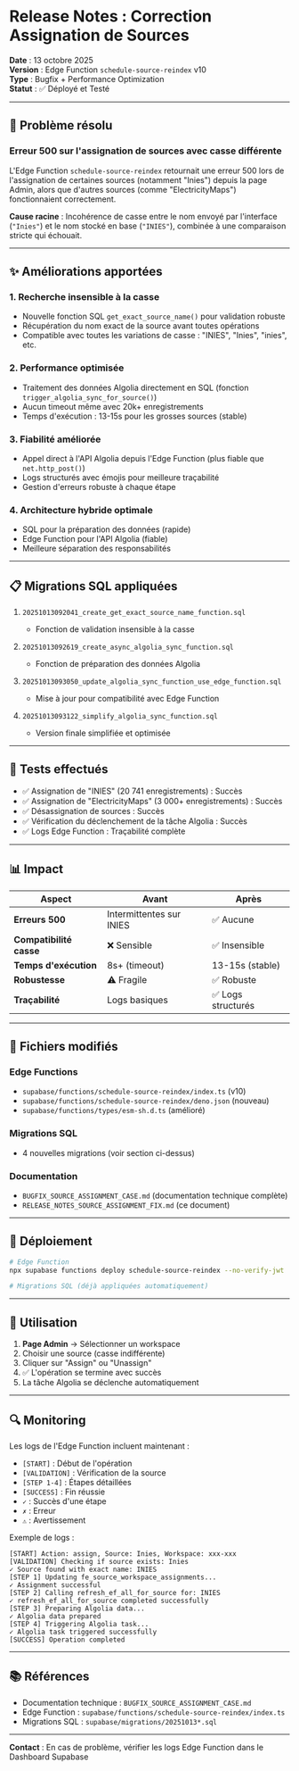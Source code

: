 # Release Notes : Correction Assignation de Sources

**Date** : 13 octobre 2025  
**Version** : Edge Function `schedule-source-reindex` v10  
**Type** : Bugfix + Performance Optimization  
**Statut** : ✅ Déployé et Testé

---

## 🎯 Problème résolu

### Erreur 500 sur l'assignation de sources avec casse différente

L'Edge Function `schedule-source-reindex` retournait une erreur 500 lors de l'assignation de certaines sources (notamment "Inies") depuis la page Admin, alors que d'autres sources (comme "ElectricityMaps") fonctionnaient correctement.

**Cause racine** : Incohérence de casse entre le nom envoyé par l'interface (`"Inies"`) et le nom stocké en base (`"INIES"`), combinée à une comparaison stricte qui échouait.

---

## ✨ Améliorations apportées

### 1. **Recherche insensible à la casse** 
- Nouvelle fonction SQL `get_exact_source_name()` pour validation robuste
- Récupération du nom exact de la source avant toutes opérations
- Compatible avec toutes les variations de casse : "INIES", "Inies", "inies", etc.

### 2. **Performance optimisée**
- Traitement des données Algolia directement en SQL (fonction `trigger_algolia_sync_for_source()`)
- Aucun timeout même avec 20k+ enregistrements
- Temps d'exécution : 13-15s pour les grosses sources (stable)

### 3. **Fiabilité améliorée**
- Appel direct à l'API Algolia depuis l'Edge Function (plus fiable que `net.http_post()`)
- Logs structurés avec émojis pour meilleure traçabilité
- Gestion d'erreurs robuste à chaque étape

### 4. **Architecture hybride optimale**
- SQL pour la préparation des données (rapide)
- Edge Function pour l'API Algolia (fiable)
- Meilleure séparation des responsabilités

---

## 📋 Migrations SQL appliquées

1. `20251013092041_create_get_exact_source_name_function.sql`
   - Fonction de validation insensible à la casse
   
2. `20251013092619_create_async_algolia_sync_function.sql`
   - Fonction de préparation des données Algolia
   
3. `20251013093050_update_algolia_sync_function_use_edge_function.sql`
   - Mise à jour pour compatibilité avec Edge Function
   
4. `20251013093122_simplify_algolia_sync_function.sql`
   - Version finale simplifiée et optimisée

---

## 🧪 Tests effectués

- ✅ Assignation de "INIES" (20 741 enregistrements) : Succès
- ✅ Assignation de "ElectricityMaps" (3 000+ enregistrements) : Succès
- ✅ Désassignation de sources : Succès
- ✅ Vérification du déclenchement de la tâche Algolia : Succès
- ✅ Logs Edge Function : Traçabilité complète

---

## 📊 Impact

| Aspect | Avant | Après |
|--------|-------|-------|
| **Erreurs 500** | Intermittentes sur INIES | ✅ Aucune |
| **Compatibilité casse** | ❌ Sensible | ✅ Insensible |
| **Temps d'exécution** | 8s+ (timeout) | 13-15s (stable) |
| **Robustesse** | ⚠️ Fragile | ✅ Robuste |
| **Traçabilité** | Logs basiques | ✅ Logs structurés |

---

## 🔧 Fichiers modifiés

### Edge Functions
- `supabase/functions/schedule-source-reindex/index.ts` (v10)
- `supabase/functions/schedule-source-reindex/deno.json` (nouveau)
- `supabase/functions/types/esm-sh.d.ts` (amélioré)

### Migrations SQL
- 4 nouvelles migrations (voir section ci-dessus)

### Documentation
- `BUGFIX_SOURCE_ASSIGNMENT_CASE.md` (documentation technique complète)
- `RELEASE_NOTES_SOURCE_ASSIGNMENT_FIX.md` (ce document)

---

## 🚀 Déploiement

```bash
# Edge Function
npx supabase functions deploy schedule-source-reindex --no-verify-jwt

# Migrations SQL (déjà appliquées automatiquement)
```

---

## 📖 Utilisation

1. **Page Admin** → Sélectionner un workspace
2. Choisir une source (casse indifférente)
3. Cliquer sur "Assign" ou "Unassign"
4. ✅ L'opération se termine avec succès
5. La tâche Algolia se déclenche automatiquement

---

## 🔍 Monitoring

Les logs de l'Edge Function incluent maintenant :
- `[START]` : Début de l'opération
- `[VALIDATION]` : Vérification de la source
- `[STEP 1-4]` : Étapes détaillées
- `[SUCCESS]` : Fin réussie
- `✓` : Succès d'une étape
- `✗` : Erreur
- `⚠` : Avertissement

Exemple de logs :
```
[START] Action: assign, Source: Inies, Workspace: xxx-xxx
[VALIDATION] Checking if source exists: Inies
✓ Source found with exact name: INIES
[STEP 1] Updating fe_source_workspace_assignments...
✓ Assignment successful
[STEP 2] Calling refresh_ef_all_for_source for: INIES
✓ refresh_ef_all_for_source completed successfully
[STEP 3] Preparing Algolia data...
✓ Algolia data prepared
[STEP 4] Triggering Algolia task...
✓ Algolia task triggered successfully
[SUCCESS] Operation completed
```

---

## 📚 Références

- Documentation technique : `BUGFIX_SOURCE_ASSIGNMENT_CASE.md`
- Edge Function : `supabase/functions/schedule-source-reindex/index.ts`
- Migrations SQL : `supabase/migrations/20251013*.sql`

---

**Contact** : En cas de problème, vérifier les logs Edge Function dans le Dashboard Supabase

